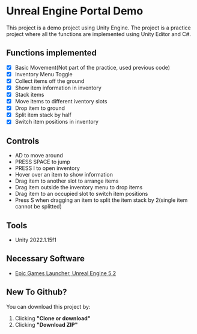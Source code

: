 # Unreal Engine Portal Demo

This project is a demo project using Unity Engine. The project is a practice project where all the functions are implemented using Unity Editor and C#.

## Functions implemented
- [x] Basic Movement(Not part of the practice, used previous code)
- [X] Inventory Menu Toggle
- [x] Collect items off the ground
- [x] Show item information in inventory
- [x] Stack items
- [x] Move items to different iventory slots
- [x] Drop item to ground
- [x] Split item stack by half
- [x] Switch item positions in inventory

## Controls
- AD to move around
- PRESS SPACE to jump
- PRESS I to open inventory
- Hover over an item to show information
- Drag item to another slot to arrange items
- Drag item outside the inventory menu to drop items
- Drag item to an occupied slot to switch item positions
- Press S when dragging an item to split the item stack by 2(single item cannot be splitted)

## Tools
- Unity 2022.1.15f1

## Necessary Software
- [Epic Games Launcher, Unreal Engine 5.2]([https://www.unrealengine.com/en-US/blog](https://unity.com/download))

## New To Github?

You can download this project by:
1. Clicking **"Clone or download"**
2. Clicking **"Download ZIP"**
